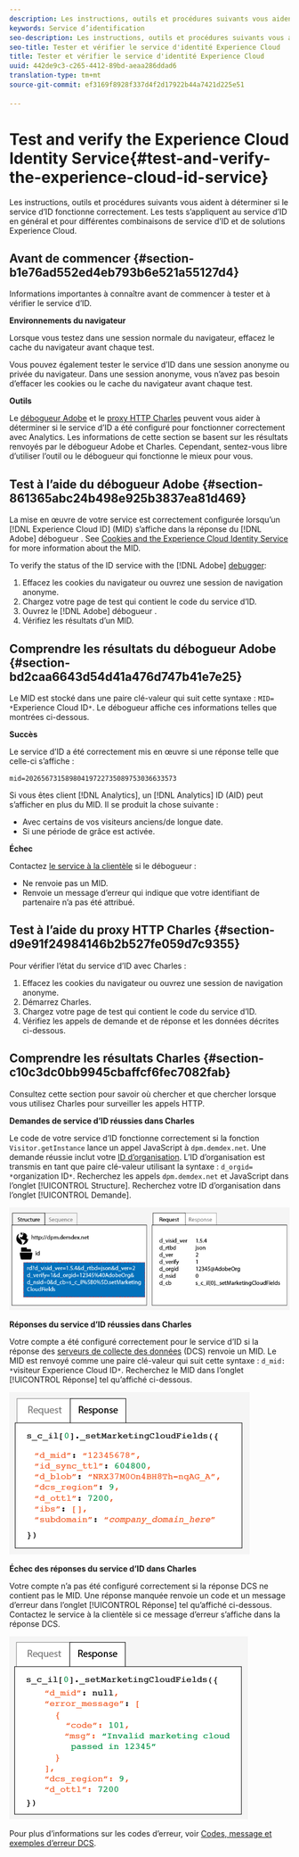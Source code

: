 ```yaml
---
description: Les instructions, outils et procédures suivants vous aident à déterminer si le service d’ID fonctionne correctement. Les tests s’appliquent au service d’ID en général et pour différentes combinaisons de service d’ID et de solutions Experience Cloud.
keywords: Service d’identification
seo-description: Les instructions, outils et procédures suivants vous aident à déterminer si le service d’ID fonctionne correctement. Les tests s’appliquent au service d’ID en général et pour différentes combinaisons de service d’ID et de solutions Experience Cloud.
seo-title: Tester et vérifier le service d'identité Experience Cloud
title: Tester et vérifier le service d'identité Experience Cloud
uuid: 442de9c3-c265-4412-89bd-aeaa286ddad6
translation-type: tm+mt
source-git-commit: ef3169f8928f337d4f2d17922b44a7421d225e51

---
```



# Test and verify the Experience Cloud Identity Service{#test-and-verify-the-experience-cloud-id-service}

Les instructions, outils et procédures suivants vous aident à déterminer si le service d’ID fonctionne correctement. Les tests s’appliquent au service d’ID en général et pour différentes combinaisons de service d’ID et de solutions Experience Cloud.

## Avant de commencer {#section-b1e76ad552ed4eb793b6e521a55127d4}

Informations importantes à connaître avant de commencer à tester et à vérifier le service d’ID.

**Environnements du navigateur**

Lorsque vous testez dans une session normale du navigateur, effacez le cache du navigateur avant chaque test.

Vous pouvez également tester le service d’ID dans une session anonyme ou privée du navigateur. Dans une session anonyme, vous n’avez pas besoin d’effacer les cookies ou le cache du navigateur avant chaque test.

**Outils**

Le [débogueur Adobe](https://marketing.adobe.com/resources/help/en_US/sc/implement/debugger.html) et le [proxy HTTP Charles](https://www.charlesproxy.com/) peuvent vous aider à déterminer si le service d’ID a été configuré pour fonctionner correctement avec Analytics. Les informations de cette section se basent sur les résultats renvoyés par le débogueur Adobe et Charles. Cependant, sentez-vous libre d’utiliser l’outil ou le débogueur qui fonctionne le mieux pour vous.

## Test à l’aide du débogueur Adobe  {#section-861365abc24b498e925b3837ea81d469}

La mise en œuvre de votre service est correctement configurée lorsqu’un [!DNL Experience Cloud ID] (MID) s’affiche dans la réponse du [!DNL Adobe] débogueur . See [Cookies and the Experience Cloud Identity Service](../introduction/cookies.md) for more information about the MID.

To verify the status of the ID service with the [!DNL Adobe] [debugger](https://marketing.adobe.com/resources/help/en_US/sc/implement/debugger.html):

1. Effacez les cookies du navigateur ou ouvrez une session de navigation anonyme.
1. Chargez votre page de test qui contient le code du service d’ID.
1. Ouvrez le [!DNL Adobe] débogueur .
1. Vérifiez les résultats d’un MID.

## Comprendre les résultats du débogueur Adobe {#section-bd2caa6643d54d41a476d747b41e7e25}

Le MID est stocké dans une paire clé-valeur qui suit cette syntaxe : `MID= *`Experience Cloud ID`*`. Le débogueur affiche ces informations telles que montrées ci-dessous.

**Succès**

Le service d’ID a été correctement mis en œuvre si une réponse telle que celle-ci s’affiche :

```
mid=20265673158980419722735089753036633573
```

Si vous êtes client [!DNL Analytics], un [!DNL Analytics] ID (AID) peut s’afficher en plus du MID. Il se produit la chose suivante :

* Avec certains de vos visiteurs anciens/de longue date.
* Si une période de grâce est activée.

**Échec**

Contactez [le service à la clientèle](https://helpx.adobe.com/marketing-cloud/contact-support.html) si le débogueur :

* Ne renvoie pas un MID.
* Renvoie un message d’erreur qui indique que votre identifiant de partenaire n’a pas été attribué.

## Test à l’aide du proxy HTTP Charles {#section-d9e91f24984146b2b527fe059d7c9355}

Pour vérifier l’état du service d’ID avec Charles :

1. Effacez les cookies du navigateur ou ouvrez une session de navigation anonyme.
1. Démarrez Charles.
1. Chargez votre page de test qui contient le code du service d’ID.
1. Vérifiez les appels de demande et de réponse et les données décrites ci-dessous.

## Comprendre les résultats Charles {#section-c10c3dc0bb9945cbaffcf6fec7082fab}

Consultez cette section pour savoir où chercher et que chercher lorsque vous utilisez Charles pour surveiller les appels HTTP.

**Demandes de service d’ID réussies dans Charles**

Le code de votre service d’ID fonctionne correctement si la fonction `Visitor.getInstance` lance un appel JavaScript à `dpm.demdex.net`. Une demande réussie inclut votre [ID d’organisation](../reference/requirements.md#section-a02f537129a64ffbb690d5738d360c26). L’ID d’organisation est transmis en tant que paire clé-valeur utilisant la syntaxe : `d_orgid= *`organization ID`*`. Recherchez les appels `dpm.demdex.net` et JavaScript dans l’onglet [!UICONTROL Structure]. Recherchez votre ID d’organisation dans l’onglet [!UICONTROL Demande].

![](assets/charles_request.png)

**Réponses du service d’ID réussies dans Charles**

Votre compte a été configuré correctement pour le service d’ID si la réponse des [serveurs de collecte des données](https://marketing.adobe.com/resources/help/en_US/aam/c_compcollect.html) (DCS) renvoie un MID. Le MID est renvoyé comme une paire clé-valeur qui suit cette syntaxe : `d_mid: *`visiteur Experience Cloud ID`*`. Recherchez le MID dans l’onglet [!UICONTROL Réponse] tel qu’affiché ci-dessous.

![](assets/charles_response_success.png)

**Échec des réponses du service d’ID dans Charles**

Votre compte n’a pas été configuré correctement si la réponse DCS ne contient pas le MID. Une réponse manquée renvoie un code et un message d’erreur dans l’onglet [!UICONTROL Réponse] tel qu’affiché ci-dessous. Contactez le service à la clientèle si ce message d’erreur s’affiche dans la réponse DCS.

![](assets/charles_response_unsuccessful.png)

Pour plus d’informations sur les codes d’erreur, voir [Codes, message et exemples d’erreur DCS](https://marketing.adobe.com/resources/help/en_US/aam/dcs_error_codes.html).
